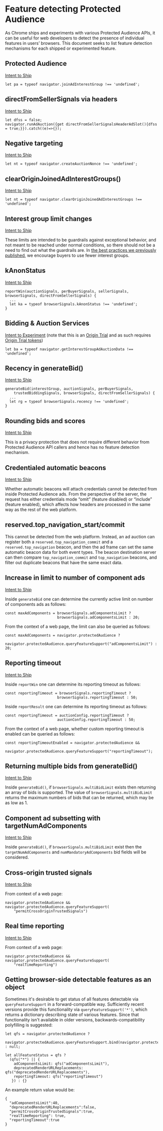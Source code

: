 # Feature detecting Protected Audience

As Chrome ships and experiments with various Protected Audience APIs, it can be useful for web developers to detect the presence of individual features
in users’ browsers.  This document seeks to list feature detection mechanisms for each shipped or experimented feature.

## Protected Audience
[Intent to Ship](https://groups.google.com/a/chromium.org/g/blink-dev/c/igFixT5n7Bs/m/ZNrDcQ2dDQAJ)
```
let pa = typeof navigator.joinAdInterestGroup !== 'undefined';
```
## directFromSellerSignals via headers
[Intent to Ship](https://groups.google.com/a/chromium.org/g/blink-dev/c/JpWOdoPi5Wo/m/YyTaUzkxAgAJ)
```
let dfss = false;
navigator.runAdAuction({get directFromSellerSignalsHeaderAdSlot(){dfss = true;}}).catch((e)=>{});
```
## Negative targeting
[Intent to Ship](https://groups.google.com/a/chromium.org/g/blink-dev/c/xzrWfs-BwFk/m/a90JCji_AAAJ)
```
let nt = typeof navigator.createAuctionNonce !== 'undefined';
```
## clearOriginJoinedAdInterestGroups()
[Intent to Ship](https://groups.google.com/a/chromium.org/g/blink-dev/c/IfmYsMCUoHc/m/yCddTUfgBgAJ)
```
let nt = typeof navigator.clearOriginJoinedAdInterestGroups !== 'undefined';
```
## Interest group limit changes
[Intent to Ship](https://groups.google.com/a/chromium.org/g/blink-dev/c/IfmYsMCUoHc/m/yCddTUfgBgAJ)

These limits are intended to be guardrails against exceptional behavior, and not meant to be reached under normal conditions, so there should not be a 
need to find out what the guardrails are.  In [the best practices we previously published](https://developer.chrome.com/docs/privacy-sandbox/protected-audience-api/latency/#fewer-interest-groups-bidding),
we encourage buyers to use fewer interest groups.
## kAnonStatus
[Intent to Ship](https://groups.google.com/a/chromium.org/g/blink-dev/c/IfmYsMCUoHc/m/yCddTUfgBgAJ)
```
reportWin(auctionSignals, perBuyerSignals, sellerSignals, browserSignals, directFromSellerSignals) {
  ...
  let ka = typeof browserSignals.kAnonStatus !== 'undefined';
}
```
## Bidding & Auction Services
[Intent to Experiment](https://groups.google.com/a/chromium.org/g/blink-dev/c/2bwMHd3Yz7I/m/BwMKwPP6GQAJ) (note that this is an
[Origin Trial](https://developer.chrome.com/en/docs/web-platform/origin-trials/) and as such
requires [Origin Trial tokens](https://developer.chrome.com/en/docs/web-platform/origin-trials/#iframe))
```
let ba = typeof navigator.getInterestGroupAdAuctionData !== 'undefined';
```
## Recency in generateBid()
[Intent to Ship](https://groups.google.com/a/chromium.org/g/blink-dev/c/-bQKNLit6nw/m/vPe0uSXtAAAJ)
```
generateBid(interestGroup, auctionSignals, perBuyerSignals,
    trustedBiddingSignals, browserSignals, directFromSellerSignals) {
  ...
  let rg = typeof browserSignals.recency !== 'undefined';
}
```
## Rounding bids and scores
[Intent to Ship](https://groups.google.com/a/chromium.org/g/blink-dev/c/-bQKNLit6nw/m/vPe0uSXtAAAJ)

This is a privacy protection that does not require different behavior from Protected Audience API callers and hence has no feature detection mechanism.
## Credentialed automatic beacons
[Intent to Ship](https://groups.google.com/a/chromium.org/g/blink-dev/c/rMyTWCo-f_I)

Whether automatic beacons will attach credentials cannot be detected from inside Protected Audience ads. From the perspective of the server, the request
has either credentials mode “omit” (feature disabled) or “include” (feature enabled), which affects how headers are processed in the same way as the rest
of the web platform.
## reserved.top_navigation_start/commit
This cannot be detected from the web platform. Instead, an ad auction can register both a `reserved.top_navigation_commit` and a `reserved.top_navigation`
beacon, and then the ad frame can set the same automatic beacon data for both event types. The beacon destination server can then compare
`top_navigation_commit` and `top_navigation` beacons, and filter out duplicate beacons that have the same exact data.

## Increase in limit to number of component ads
[Intent to Ship](https://groups.google.com/a/chromium.org/g/blink-dev/c/3RUQk0GCC9Q/m/wmbXOOB8AAAJ)

Inside `generateBid` one can determine the currently active limit on number of components ads as follows:
```
const maxAdComponents = browserSignals.adComponentsLimit ?
                        browserSignals.adComponentsLimit : 20;
```

From the context of a web page, the limit can also be queried as follows:
```
const maxAdComponents = navigator.protectedAudience ?
    navigator.protectedAudience.queryFeatureSupport("adComponentsLimit") : 20;
```

## Reporting timeout
[Intent to Ship](https://groups.google.com/a/chromium.org/g/blink-dev/c/ZdZXN1D-MtI/)

Inside `reportWin` one can determine its reporting timeout as follows:
```
const reportingTimeout = browserSignals.reportingTimeout ?
                        browserSignals.reportingTimeout : 50;
```

Inside `reportResult` one can determine its reporting timeout as follows:
```
const reportingTimeout = auctionConfig.reportingTimeout ?
                        auctionConfig.reportingTimeout : 50;
```

From the context of a web page, whether custom reporting timeout is enabled can be queried as follows:
```
const reportingTimeoutEnabled = navigator.protectedAudience &&
    navigator.protectedAudience.queryFeatureSupport("reportingTimeout");
```

## Returning multiple bids from generateBid()
[Intent to Ship](https://groups.google.com/a/chromium.org/g/blink-dev/c/ZdZXN1D-MtI/)

Inside `generateBid()`, if `browserSignals.multiBidLimit` exists then returning
an array of bids is supported. The value of `browserSignals.multiBidLimit`
returns the maximum numbers of bids that can be returned, which may be as low as
1.

## Component ad subsetting with targetNumAdComponents
[Intent to Ship](https://groups.google.com/a/chromium.org/g/blink-dev/c/ZdZXN1D-MtI/)

Inside `generateBid()`, if `browserSignals.multiBidLimit` exist then
the `targetNumAdComponents` and `numMandatoryAdComponents` bid fields will be
considered.

## Cross-origin trusted signals
[Intent to Ship](https://groups.google.com/a/chromium.org/g/blink-dev/c/5nvBAjmoO2g)

From context of a web page:
```
navigator.protectedAudience && navigator.protectedAudience.queryFeatureSupport(
    "permitCrossOriginTrustedSignals")
```

## Real time reporting
[Intent to Ship](https://groups.google.com/a/chromium.org/g/blink-dev/c/9_dR-BdyeWE)

From context of a web page:
```
navigator.protectedAudience && navigator.protectedAudience.queryFeatureSupport(
    "realTimeReporting")
```

## Getting browser-side detectable features as an object
Sometimes it's desirable to get status of all features detectable via `queryFeatureSupport` in a
forward-compatible way. Sufficiently recent versions provide this functionality via
`queryFeatureSupport('*')`, which returns a dictionary describing state of various features. Since
that functionality isn't available in older versions, backwards-compatibility polyfilling is
suggested:

```
let qfs = navigator.protectedAudience ?
    navigator.protectedAudience.queryFeatureSupport.bind(navigator.protectedAudience) : null;

let allFeatureStatus = qfs ?
  (qfs("*") || {
    adComponentsLimit: qfs("adComponentsLimit"),
    deprecatedRenderURLReplacements: qfs("deprecatedRenderURLReplacements"),
    reportingTimeout: qfs("reportingTimeout")
   }) : {}
```

An example return value would be:
```
{
  "adComponentsLimit":40,
  "deprecatedRenderURLReplacements":false,
  "permitCrossOriginTrustedSignals":true,
  "realTimeReporting": true,
  "reportingTimeout":true
}
```

